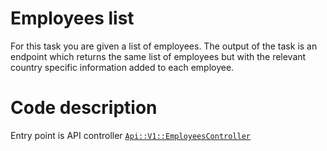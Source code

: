 # Employees list

For this task you are given a list of employees. The output of the task is an endpoint which returns the same list of employees but with the relevant country specific information added to each employee.

# Code description

Entry point is API controller [`Api::V1::EmployeesController`](https://github.com/evheny0/employees_platform/blob/master/app/controllers/api/v1/employees_controller.rb)
